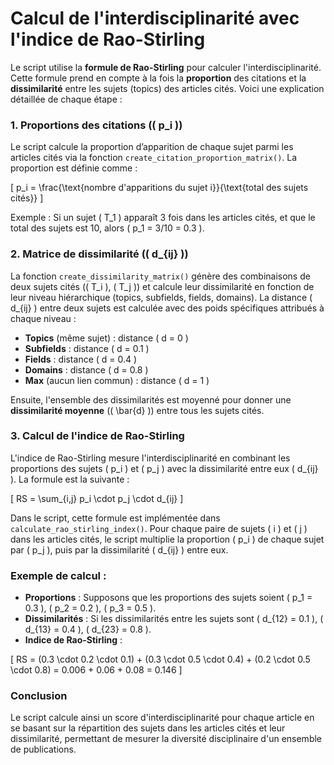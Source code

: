 # Calcul de l'interdisciplinarité avec l'indice de Rao-Stirling


Le script utilise la **formule de Rao-Stirling** pour calculer l'interdisciplinarité. Cette formule prend en compte à la fois la **proportion** des citations et la **dissimilarité** entre les sujets (topics) des articles cités. Voici une explication détaillée de chaque étape :

### 1. **Proportions des citations (\( p_i \))**

Le script calcule la proportion d’apparition de chaque sujet parmi les articles cités via la fonction `create_citation_proportion_matrix()`. La proportion est définie comme :

\[
p_i = \frac{\text{nombre d'apparitions du sujet i}}{\text{total des sujets cités}}
\]

Exemple : Si un sujet \( T_1 \) apparaît 3 fois dans les articles cités, et que le total des sujets est 10, alors \( p_1 = 3/10 = 0.3 \).

### 2. **Matrice de dissimilarité (\( d_{ij} \))**

La fonction `create_dissimilarity_matrix()` génère des combinaisons de deux sujets cités (\( T_i \), \( T_j \)) et calcule leur dissimilarité en fonction de leur niveau hiérarchique (topics, subfields, fields, domains). La distance \( d_{ij} \) entre deux sujets est calculée avec des poids spécifiques attribués à chaque niveau :

- **Topics** (même sujet) : distance \( d = 0 \)
- **Subfields** : distance \( d = 0.1 \)
- **Fields** : distance \( d = 0.4 \)
- **Domains** : distance \( d = 0.8 \)
- **Max** (aucun lien commun) : distance \( d = 1 \)

Ensuite, l'ensemble des dissimilarités est moyenné pour donner une **dissimilarité moyenne** (\( \bar{d} \)) entre tous les sujets cités.

### 3. **Calcul de l'indice de Rao-Stirling**

L'indice de Rao-Stirling mesure l'interdisciplinarité en combinant les proportions des sujets \( p_i \) et \( p_j \) avec la dissimilarité entre eux \( d_{ij} \). La formule est la suivante :

\[
RS = \sum_{i,j} p_i \cdot p_j \cdot d_{ij}
\]

Dans le script, cette formule est implémentée dans `calculate_rao_stirling_index()`. Pour chaque paire de sujets \( i \) et \( j \) dans les articles cités, le script multiplie la proportion \( p_i \) de chaque sujet par \( p_j \), puis par la dissimilarité \( d_{ij} \) entre eux.

### Exemple de calcul :

- **Proportions** : Supposons que les proportions des sujets soient \( p_1 = 0.3 \), \( p_2 = 0.2 \), \( p_3 = 0.5 \).
- **Dissimilarités** : Si les dissimilarités entre les sujets sont \( d_{12} = 0.1 \), \( d_{13} = 0.4 \), \( d_{23} = 0.8 \).
- **Indice de Rao-Stirling** :

\[
RS = (0.3 \cdot 0.2 \cdot 0.1) + (0.3 \cdot 0.5 \cdot 0.4) + (0.2 \cdot 0.5 \cdot 0.8) = 0.006 + 0.06 + 0.08 = 0.146
\]

### Conclusion

Le script calcule ainsi un score d'interdisciplinarité pour chaque article en se basant sur la répartition des sujets dans les articles cités et leur dissimilarité, permettant de mesurer la diversité disciplinaire d'un ensemble de publications.